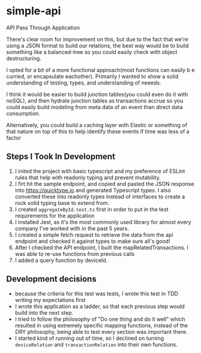 # simple-api

API Pass Through Application

There's clear room for improvement on this, but due to the fact that we're using a JSON format to build our relations, the best way would be to build something like a balanced-tree so you could easily check with object destructuring.

I opted for a bit of a more functional approach(most functions can easily b e curried, or encapsulate eachother).  Primarily I wanted to show a solid understanding of testing, types, and understanding of neeeds.

I think it would be easier to build junction tables(you could even do it with noSQL), and then hydrate junction tables as transactions accrue so you could easily build modeling from meta data of an event than direct data consumption.

Alternatively, you could build a caching layer with Elastic or something of that nature on top of this to help identify these events if time was less of a factor


## Steps I Took In Development

1. I inited the project with basic typescript and my preference of ESLint rules that help with readonly typing and prevent mutability.
2. I firt hit the sample endpoint, and copied and pasted the JSON response into https://quicktype.io and generated Typescript types.  I also converted these into readonly types instead of interfaces to create a rock solid typing base to extend from.
3. I created `aggregateById.test.ts` first in order to put in the test requirements for the application
4. I installed Jest, as it's the most commonly used library for almost every company I've worked with in the past 5 years.
5. I created a simple fetch request to retrieve the data from the api endpoint and checked it against types to make sure all's good!
6. After I checked the API endpoint, I built the mapRelatedTransactions.  I was able to re-use functions from previous calls
7. I added a query function by deviceId.

## Development decisions

- because the criteria for this test was tests, I wrote this test in TDD writing my expectations first
- I wrote this application as a ladder, so that each previous step would build into the next step.
- I tried to follow the philosophy of "Do one thing and do it well" which resulted in using extremely specific mapping functions, instead of the DRY philosophy, being able to test every section was important there.
- I started kind of running out of time, so I declined on turning `deviceRelation` and `transactionRelation` into their own functions.

